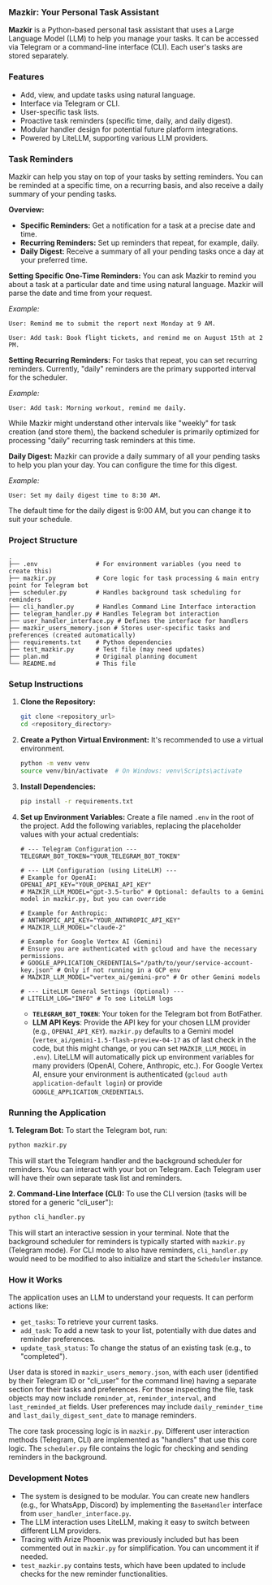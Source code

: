 ### Mazkir: Your Personal Task Assistant

**Mazkir** is a Python-based personal task assistant that uses a Large Language Model (LLM) to help you manage your tasks. It can be accessed via Telegram or a command-line interface (CLI). Each user's tasks are stored separately.

### Features
*   Add, view, and update tasks using natural language.
*   Interface via Telegram or CLI.
*   User-specific task lists.
*   Proactive task reminders (specific time, daily, and daily digest).
*   Modular handler design for potential future platform integrations.
*   Powered by LiteLLM, supporting various LLM providers.

### Task Reminders

Mazkir can help you stay on top of your tasks by setting reminders. You can be reminded at a specific time, on a recurring basis, and also receive a daily summary of your pending tasks.

**Overview:**
*   **Specific Reminders:** Get a notification for a task at a precise date and time.
*   **Recurring Reminders:** Set up reminders that repeat, for example, daily.
*   **Daily Digest:** Receive a summary of all your pending tasks once a day at your preferred time.

**Setting Specific One-Time Reminders:**
You can ask Mazkir to remind you about a task at a particular date and time using natural language. Mazkir will parse the date and time from your request.

*Example:*
```
User: Remind me to submit the report next Monday at 9 AM.
```
```
User: Add task: Book flight tickets, and remind me on August 15th at 2 PM.
```

**Setting Recurring Reminders:**
For tasks that repeat, you can set recurring reminders. Currently, "daily" reminders are the primary supported interval for the scheduler.

*Example:*
```
User: Add task: Morning workout, remind me daily.
```
While Mazkir might understand other intervals like "weekly" for task creation (and store them), the backend scheduler is primarily optimized for processing "daily" recurring task reminders at this time.

**Daily Digest:**
Mazkir can provide a daily summary of all your pending tasks to help you plan your day. You can configure the time for this digest.

*Example:*
```
User: Set my daily digest time to 8:30 AM.
```
The default time for the daily digest is 9:00 AM, but you can change it to suit your schedule.

### Project Structure
```
.
├── .env                # For environment variables (you need to create this)
├── mazkir.py           # Core logic for task processing & main entry point for Telegram bot
├── scheduler.py        # Handles background task scheduling for reminders
├── cli_handler.py      # Handles Command Line Interface interaction
├── telegram_handler.py # Handles Telegram bot interaction
├── user_handler_interface.py # Defines the interface for handlers
├── mazkir_users_memory.json # Stores user-specific tasks and preferences (created automatically)
├── requirements.txt    # Python dependencies
├── test_mazkir.py      # Test file (may need updates)
├── plan.md             # Original planning document
└── README.md           # This file
```

### Setup Instructions

1.  **Clone the Repository:**
    ```bash
    git clone <repository_url>
    cd <repository_directory>
    ```

2.  **Create a Python Virtual Environment:**
    It's recommended to use a virtual environment.
    ```bash
    python -m venv venv
    source venv/bin/activate  # On Windows: venv\Scripts\activate
    ```

3.  **Install Dependencies:**
    ```bash
    pip install -r requirements.txt
    ```

4.  **Set up Environment Variables:**
    Create a file named `.env` in the root of the project. Add the following variables, replacing the placeholder values with your actual credentials:

    ```env
    # --- Telegram Configuration ---
    TELEGRAM_BOT_TOKEN="YOUR_TELEGRAM_BOT_TOKEN"

    # --- LLM Configuration (using LiteLLM) ---
    # Example for OpenAI:
    OPENAI_API_KEY="YOUR_OPENAI_API_KEY"
    # MAZKIR_LLM_MODEL="gpt-3.5-turbo" # Optional: defaults to a Gemini model in mazkir.py, but you can override

    # Example for Anthropic:
    # ANTHROPIC_API_KEY="YOUR_ANTHROPIC_API_KEY"
    # MAZKIR_LLM_MODEL="claude-2"

    # Example for Google Vertex AI (Gemini)
    # Ensure you are authenticated with gcloud and have the necessary permissions.
    # GOOGLE_APPLICATION_CREDENTIALS="/path/to/your/service-account-key.json" # Only if not running in a GCP env
    # MAZKIR_LLM_MODEL="vertex_ai/gemini-pro" # Or other Gemini models

    # --- LiteLLM General Settings (Optional) ---
    # LITELLM_LOG="INFO" # To see LiteLLM logs
    ```
    *   **`TELEGRAM_BOT_TOKEN`**: Your token for the Telegram bot from BotFather.
    *   **LLM API Keys**: Provide the API key for your chosen LLM provider (e.g., `OPENAI_API_KEY`). `mazkir.py` defaults to a Gemini model (`vertex_ai/gemini-1.5-flash-preview-04-17` as of last check in the code, but this might change, or you can set `MAZKIR_LLM_MODEL` in `.env`). LiteLLM will automatically pick up environment variables for many providers (OpenAI, Cohere, Anthropic, etc.). For Google Vertex AI, ensure your environment is authenticated (`gcloud auth application-default login`) or provide `GOOGLE_APPLICATION_CREDENTIALS`.

### Running the Application

**1. Telegram Bot:**
   To start the Telegram bot, run:
   ```bash
   python mazkir.py
   ```
   This will start the Telegram handler and the background scheduler for reminders. You can interact with your bot on Telegram. Each Telegram user will have their own separate task list and reminders.

**2. Command-Line Interface (CLI):**
   To use the CLI version (tasks will be stored for a generic "cli_user"):
   ```bash
   python cli_handler.py
   ```
   This will start an interactive session in your terminal. Note that the background scheduler for reminders is typically started with `mazkir.py` (Telegram mode). For CLI mode to also have reminders, `cli_handler.py` would need to be modified to also initialize and start the `Scheduler` instance.

### How it Works
The application uses an LLM to understand your requests. It can perform actions like:
*   `get_tasks`: To retrieve your current tasks.
*   `add_task`: To add a new task to your list, potentially with due dates and reminder preferences.
*   `update_task_status`: To change the status of an existing task (e.g., to "completed").

User data is stored in `mazkir_users_memory.json`, with each user (identified by their Telegram ID or "cli_user" for the command line) having a separate section for their tasks and preferences. For those inspecting the file, task objects may now include `reminder_at`, `reminder_interval`, and `last_reminded_at` fields. User preferences may include `daily_reminder_time` and `last_daily_digest_sent_date` to manage reminders.

The core task processing logic is in `mazkir.py`. Different user interaction methods (Telegram, CLI) are implemented as "handlers" that use this core logic. The `scheduler.py` file contains the logic for checking and sending reminders in the background.

### Development Notes
*   The system is designed to be modular. You can create new handlers (e.g., for WhatsApp, Discord) by implementing the `BaseHandler` interface from `user_handler_interface.py`.
*   The LLM interaction uses LiteLLM, making it easy to switch between different LLM providers.
*   Tracing with Arize Phoenix was previously included but has been commented out in `mazkir.py` for simplification. You can uncomment it if needed.
*   `test_mazkir.py` contains tests, which have been updated to include checks for the new reminder functionalities.
```
